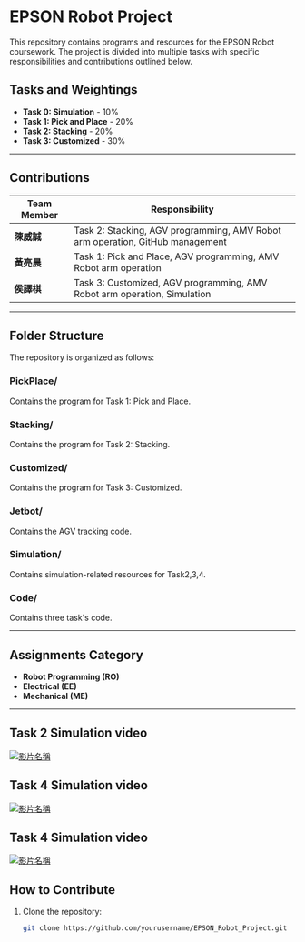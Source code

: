 # EPSON Robot Project

This repository contains programs and resources for the EPSON Robot coursework. The project is divided into multiple tasks with specific responsibilities and contributions outlined below.

## Tasks and Weightings
- **Task 0: Simulation** - 10%
- **Task 1: Pick and Place** - 20%
- **Task 2: Stacking** - 20%
- **Task 3: Customized** - 30%

---

## Contributions
| Team Member  | Responsibility                                                                                   |
|--------------|--------------------------------------------------------------------------------------------------|
| **陳威誠**   | Task 2: Stacking, AGV programming, AMV Robot arm operation, GitHub management                   |
| **黃亮晨**   | Task 1: Pick and Place, AGV programming, AMV Robot arm operation                                 |
| **侯譯棋**   | Task 3: Customized, AGV programming, AMV Robot arm operation, Simulation                         |

---

## Folder Structure
The repository is organized as follows:

### **PickPlace/**
Contains the program for Task 1: Pick and Place.

### **Stacking/**
Contains the program for Task 2: Stacking.

### **Customized/**
Contains the program for Task 3: Customized.

### **Jetbot/**
Contains the AGV tracking code.

### **Simulation/**
Contains simulation-related resources for Task2,3,4.

### **Code/**
Contains three task's code.

---

## Assignments Category
- **Robot Programming (RO)**
- **Electrical (EE)**
- **Mechanical (ME)**

---

## Task 2 Simulation video 
[![影片名稱](https://img.youtube.com/vi/CBiGqTRURvQ/0.jpg)](https://www.youtube.com/watch?v=CBiGqTRURvQ)
## Task 4 Simulation video 
[![影片名稱](https://img.youtube.com/vi/mEGIMhRw19A/0.jpg)](https://www.youtube.com/watch?v=mEGIMhRw19A)
## Task 4 Simulation video 
[![影片名稱](https://img.youtube.com/vi/yJGIB07e6zY/0.jpg)](https://www.youtube.com/watch?v=yJGIB07e6zY)


## How to Contribute
1. Clone the repository:
   ```bash
   git clone https://github.com/yourusername/EPSON_Robot_Project.git
